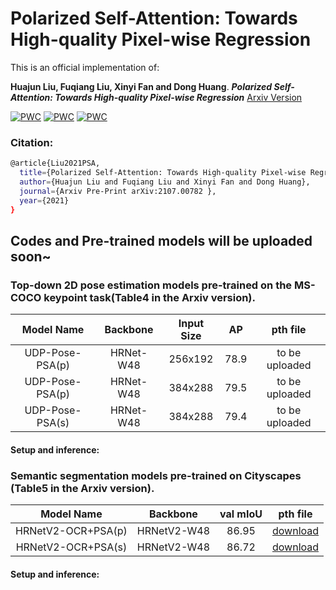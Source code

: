 # Polarized Self-Attention: Towards High-quality Pixel-wise Regression
This is an official implementation of:

**Huajun Liu, Fuqiang Liu, Xinyi Fan and Dong Huang**. ***Polarized Self-Attention: Towards High-quality Pixel-wise Regression*** [Arxiv Version](https://arxiv.org/abs/2107.00782)

[![PWC](https://img.shields.io/endpoint.svg?url=https://paperswithcode.com/badge/polarized-self-attention-towards-high-quality-1/pose-estimation-on-coco-test-dev)](https://paperswithcode.com/sota/pose-estimation-on-coco-test-dev?p=polarized-self-attention-towards-high-quality-1)
[![PWC](https://img.shields.io/endpoint.svg?url=https://paperswithcode.com/badge/polarized-self-attention-towards-high-quality-1/keypoint-detection-on-coco)](https://paperswithcode.com/sota/keypoint-detection-on-coco?p=polarized-self-attention-towards-high-quality-1)
[![PWC](https://img.shields.io/endpoint.svg?url=https://paperswithcode.com/badge/polarized-self-attention-towards-high-quality-1/semantic-segmentation-on-cityscapes-val)](https://paperswithcode.com/sota/semantic-segmentation-on-cityscapes-val?p=polarized-self-attention-towards-high-quality-1)

### Citation: 

```bash
@article{Liu2021PSA,
  title={Polarized Self-Attention: Towards High-quality Pixel-wise Regression},
  author={Huajun Liu and Fuqiang Liu and Xinyi Fan and Dong Huang},
  journal={Arxiv Pre-Print arXiv:2107.00782 },
  year={2021}
}
```

## Codes and Pre-trained models will be uploaded soon~

### Top-down 2D pose estimation models pre-trained on the MS-COCO keypoint task(Table4 in the Arxiv version).
 
| Model Name              | Backbone              |Input Size | AP | pth file |
| :----------------------: | :---------------------:| :--------------: | :--------------: | :------------:  |
| UDP-Pose-PSA(p)     | HRNet-W48         |256x192 |78.9              | to be uploaded |
| UDP-Pose-PSA(p)     | HRNet-W48         |384x288 |79.5             | to be uploaded |
| UDP-Pose-PSA(s)     | HRNet-W48         |384x288 |79.4              |to be uploaded   |

#### Setup and inference:


### Semantic segmentation models pre-trained on Cityscapes (Table5 in the Arxiv version).
 
| Model Name              | Backbone               | val mIoU | pth file |
| :----------------------: | :---------------------:| :--------------: | :------------:  |
| HRNetV2-OCR+PSA(p)     | HRNetV2-W48          |86.95              | [download](https://cmu.box.com/s/if90kw6r66q2y6c5xparflhnbwi6c2yi)  |
| HRNetV2-OCR+PSA(s)     | HRNetV2-W48          |86.72              | [download](https://cmu.box.com/s/uyzzfmkx8p2ipcznpzdtf14ng63s65sq)   |

#### Setup and inference:

